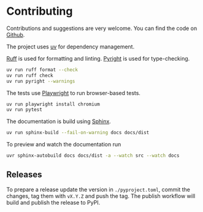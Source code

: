 # Contributing

Contributions and suggestions are very welcome. You can find the code on
[Github](https://github.com/geigerzaehler/oidc-provider-mock).

The project uses [uv](https://docs.astral.sh/uv/getting-started/installation/) for dependency management.

[Ruff](https://docs.astral.sh/ruff/) is used for formatting and linting.
[Pyright](https://microsoft.github.io/pyright/) is used for type-checking.

```bash
uv run ruff format --check
uv run ruff check
uv run pyright --warnings
```

The tests use [Playwright](https://playwright.dev/) to run browser-based tests.

```bash
uv run playwright install chromium
uv run pytest
```

The documentation is build using [Sphinx](https://www.sphinx-doc.org).

```bash
uv run sphinx-build --fail-on-warning docs docs/dist
```

To preview and watch the documentation run

```bash
uvr sphinx-autobuild docs docs/dist -a --watch src --watch docs
```

## Releases

To prepare a release update the version in `./pyproject.toml`, commit the
changes, tag them with `vX.Y.Z` and push the tag. The publish workflow will
build and publish the release to PyPI.
